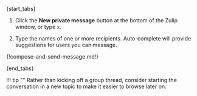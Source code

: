 {start_tabs}
1. Click the **New private message** button at the bottom of the Zulip window,
   or type `x`.

2. Type the names of one or more recipients. Auto-complete will provide
   suggestions for users you can message.

{!compose-and-send-message.md!}

{end_tabs}

!!! tip ""
    Rather than kicking off a group thread, consider starting the conversation in
    a new topic to make it easier to browse later on.

